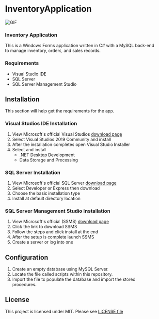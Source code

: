 # InventoryApplication

![GIF](https://github.com/nate51315/InventoryApplication/blob/master/InventoryApp.gif)

### Inventory Application
This is a Windows Forms application written in C# with a MySQL back-end to manage inventory, orders, and sales records.

### Requirements
* Visual Studio IDE
* SQL Server
* SQL Server Management Studio

## Installation
This section will help get the requirements for the app.

### Visual Studios IDE Installation
1. View Microsoft's official Visual Studios [download page](https://visualstudio.microsoft.com/downloads/)
2. Select Visual Studios 2019 Community and install
3. After the installation completes open Visual Studio Installer
4. Select and install 
    * .NET Desktop Development
    * Data Storage and Processing
    
### SQL Server Installation
1. View Microsoft's official SQL Server [download page](https://www.microsoft.com/en-us/sql-server/sql-server-downloads)
2. Select Developer or Express then download
3. Choose the basic installation type
4. Install at default directory location

### SQL Server Management Studio Installation
1. View Microsoft's official (SSMS) [download page](https://docs.microsoft.com/en-us/sql/ssms/download-sql-server-management-studio-ssms?view=sql-server-ver15)
2. Click the link to download SSMS
3. Follow the steps and click install at the end
4. After the setup is complete launch SSMS
5. Create a server or log into one

 ## Configuration
 1. Create an empty database using MySQL Server.
 2. Locate the file called scripts within this repository.
 3. Import the file to populate the database and import the stored procedures.
 
 
## License
This project is licensed under MIT. Please see [LICENSE file](https://github.com/nate51315/InventoryApplication/blob/master/LICENSE)
